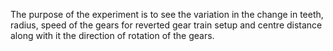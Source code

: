 The purpose of the experiment is to see the variation in the change in teeth, radius, speed of the gears for reverted gear train setup and centre distance along with it the direction of rotation of the gears.
